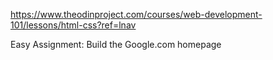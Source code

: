 https://www.theodinproject.com/courses/web-development-101/lessons/html-css?ref=lnav

Easy Assignment: Build the Google.com homepage